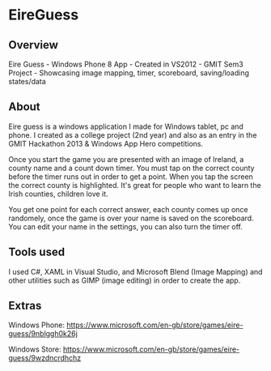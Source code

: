 EireGuess
=========

Overview
---------
Eire Guess - Windows Phone 8 App - Created in VS2012 - GMIT Sem3 Project - Showcasing image mapping, timer, scoreboard, saving/loading states/data​

About
---------

Eire guess is a windows application I made for Windows tablet, pc and phone. I created as a college project (2nd year) and also as an entry in the GMIT Hackathon 2013 & Windows App Hero competitions. 

Once you start the game you are presented with an image of Ireland, a county name and a count down timer. You must tap on the correct county before the timer runs out in order to get a point. When you tap the screen the correct county is highlighted. It's great for people who want to learn the Irish counties, children love it. 

You get one point for each correct answer, each county comes up once randomely, once the game is over your name is saved on the scoreboard. You can edit your name in the settings, you can also turn the timer off. 

Tools used
---------

I used C#, XAML in Visual Studio, and Microsoft Blend (Image Mapping) and other utilities such as GIMP (image editing) in order to create the app.

Extras
---------

Windows Phone:
https://www.microsoft.com/en-gb/store/games/eire-guess/9nblggh0k26j

Windows Store:
https://www.microsoft.com/en-gb/store/games/eire-guess/9wzdncrdhchz

